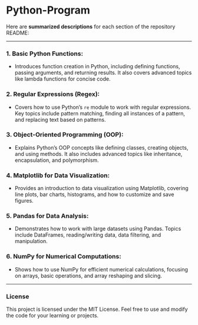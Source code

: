 # Python-Program
Here are **summarized descriptions** for each section of the repository README:

---

### 1. **Basic Python Functions**:
   - Introduces function creation in Python, including defining functions, passing arguments, and returning results. It also covers advanced topics like lambda functions for concise code.

### 2. **Regular Expressions (Regex)**:
   - Covers how to use Python’s `re` module to work with regular expressions. Key topics include pattern matching, finding all instances of a pattern, and replacing text based on patterns.

### 3. **Object-Oriented Programming (OOP)**:
   - Explains Python’s OOP concepts like defining classes, creating objects, and using methods. It also includes advanced topics like inheritance, encapsulation, and polymorphism.

### 4. **Matplotlib for Data Visualization**:
   - Provides an introduction to data visualization using Matplotlib, covering line plots, bar charts, histograms, and how to customize and save figures.

### 5. **Pandas for Data Analysis**:
   - Demonstrates how to work with large datasets using Pandas. Topics include DataFrames, reading/writing data, data filtering, and manipulation.

### 6. **NumPy for Numerical Computations**:
   - Shows how to use NumPy for efficient numerical calculations, focusing on arrays, basic operations, and array reshaping and slicing.

---

### License
This project is licensed under the MIT License. Feel free to use and modify the code for your learning or projects.
